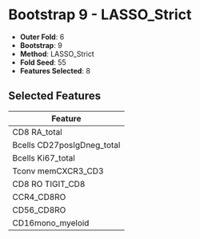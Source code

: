 # Bootstrap 9 - LASSO_Strict

- **Outer Fold**: 6
- **Bootstrap**: 9
- **Method**: LASSO_Strict
- **Fold Seed**: 55
- **Features Selected**: 8

## Selected Features

| Feature |
|---------|
| CD8 RA_total |
| Bcells CD27posIgDneg_total |
| Bcells Ki67_total |
| Tconv memCXCR3_CD3 |
| CD8 RO TIGIT_CD8 |
| CCR4_CD8RO |
| CD56_CD8RO |
| CD16mono_myeloid |
